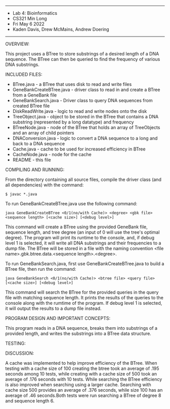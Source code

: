 ****************
* Lab 4: Bioinformatics
* CS321 Min Long
* Fri May 6 2022
* Kaden Davis, Drew McMains, Andrew Doering
**************** 

OVERVIEW:

This project uses a BTree to store substrings of a desired length of a DNA sequence. The BTree can then be queried to find the 
frequency of various DNA substrings.

INCLUDED FILES:

 * BTree.java - a BTree that uses disk to read and write files
 * GeneBankCreateBTree.java - driver class to read in and create a BTree from a GeneBank file
 * GeneBankSearch.java - Driver class to query DNA sequences from created BTree file
 * DiskReadWrite.java - logic to read and write nodes onto the disk
 * TreeObject.java - object to be stored in the BTree that contains a DNA substring (represented by a long datatype) and frequency
 * BTreeNode.java - node of the BTree that holds an array of TreeObjects and an array of child pointers
 * DNAConversion.java - logic to convert a DNA sequence to a long and back to a DNA sequence
 * Cache.java - cache to be used for increased efficiency in BTree
 * CacheNode.java - node for the cache
 * README - this file


COMPILING AND RUNNING:

 From the directory containing all source files, compile the
 driver class (and all dependencies) with the command:
 ``` 
 $ javac *.java
  ```

To run GeneBankCreateBTree.java use the following command:
```
java GeneBankCreateBTree <0/1(no/with Cache)> <degree> <gbk file> <sequence length> [<cache size>] [<debug level>]
```
This command will create a BTree using the provided GeneBank file, sequence length, and tree degree (an input of 0 will use the 
tree's optimal degree). The program will print its runtime to the console, and, if debug level 1 is selected, it will write all 
DNA substrings and their frequencies to a dump file. The BTree will be stored in a file with the naming convention 
<file name\>.gbk.btree.data.<sequence length\>.<degree\>.

To run GeneBankSearch.java, first use GeneBankCreateBTree.java to build a BTree file, then run the command:
```
java GeneBankSearch <0/1(no/with Cache)> <btree file> <query file> [<cache size>] [<debug level>]
```
This command will search the BTree for the provided queries in the query file with matching sequence length. It prints the 
results of the queries to the console along with the rumtime of the program. If debug level 1 is selected, it will output the 
results to a dump file instead. 

PROGRAM DESIGN AND IMPORTANT CONCEPTS:

This program reads in a DNA sequence, breaks them into substrings of a provided length, and writes the substrings into
a BTree data structure. 

TESTING:


DISCUSSION:

A cache was implemented to help improve efficiency of the BTree. When testing with a cache size of 100 creating the btree took an average of .195 seconds among 10 tests, while creating with a cache size of 500 took an average of .176 seconds with 10 tests. While searching the BTree efficiency is also improved when searching using a larger cache. Searching with cache size 500 provides an average of .376 seconds, while size 100 has an average of .46 seconds.Both tests were run searching a BTree of degree 8 and sequence length 6.
